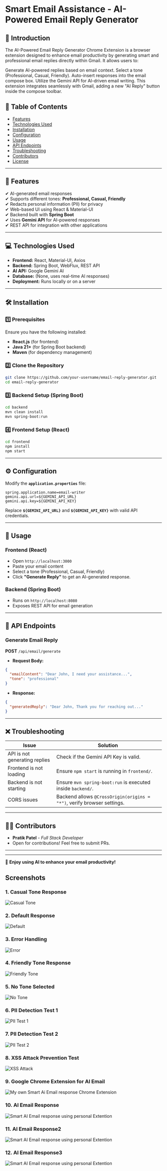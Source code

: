
# Smart Email Assistance - AI-Powered Email Reply Generator


## 📧 Introduction
The AI-Powered Email Reply Generator Chrome Extension is a browser extension designed to enhance email productivity by generating smart and professional email replies directly within Gmail. It allows users to:

Generate AI-powered replies based on email context.
Select a tone (Professional, Casual, Friendly).
Auto-insert responses into the email compose box.
Utilize the Gemini API for AI-driven email writing.
This extension integrates seamlessly with Gmail, adding a new "AI Reply" button inside the compose toolbar.

## 📜 Table of Contents
- [Features](#-features)
- [Technologies Used](#-technologies-used)
- [Installation](#-installation)
- [Configuration](#-configuration)
- [Usage](#-usage)
- [API Endpoints](#-api-endpoints)
- [Troubleshooting](#-troubleshooting)
- [Contributors](#-contributors)
- [License](#-license)

---

## 🌟 Features
✔ AI-generated email responses  
✔ Supports different tones: **Professional, Casual, Friendly**  
✔ Redacts personal information (PII) for privacy  
✔ Web-based UI using React & Material-UI  
✔ Backend built with **Spring Boot**  
✔ Uses **Gemini API** for AI-powered responses  
✔ REST API for integration with other applications  

---

## 💻 Technologies Used
- **Frontend:** React, Material-UI, Axios
- **Backend:** Spring Boot, WebFlux, REST API
- **AI API:** Google Gemini AI
- **Database:** (None, uses real-time AI responses)
- **Deployment:** Runs locally or on a server

---

## 🛠 Installation

### 1️⃣ Prerequisites
Ensure you have the following installed:
- **React.js** (for frontend)
- **Java 21+** (for Spring Boot backend)
- **Maven** (for dependency management)

### 2️⃣ Clone the Repository
```sh
git clone https://github.com/your-username/email-reply-generator.git
cd email-reply-generator
```

### 3️⃣ Backend Setup (Spring Boot)
```sh
cd backend
mvn clean install
mvn spring-boot:run
```

### 4️⃣ Frontend Setup (React)
```sh
cd frontend
npm install
npm start
```

---

## ⚙ Configuration
Modify the **`application.properties`** file:
```properties
spring.application.name=email-writer
gemini.api.url=${GEMINI_API_URL}
gemini.api.key=${GEMINI_API_KEY}
```
Replace **`${GEMINI_API_URL}`** and **`${GEMINI_API_KEY}`** with valid API credentials.

---

## 🚀 Usage

### **Frontend (React)**
- Open `http://localhost:3000`
- Paste your email content
- Select a tone (Professional, Casual, Friendly)
- Click **"Generate Reply"** to get an AI-generated response.

### **Backend (Spring Boot)**
- Runs on `http://localhost:8080`
- Exposes REST API for email generation

---

## 🔗 API Endpoints

### **Generate Email Reply**
**POST** `/api/email/generate`
- **Request Body:**
```json
{
  "emailContent": "Dear John, I need your assistance...",
  "tone": "professional"
}
```
- **Response:**
```json
{
  "generatedReply": "Dear John, Thank you for reaching out..."
}
```

---

## ❌ Troubleshooting
| Issue | Solution |
|--------|---------|
| API is not generating replies | Check if the Gemini API Key is valid. |
| Frontend is not loading | Ensure `npm start` is running in `frontend/`. |
| Backend is not starting | Ensure `mvn spring-boot:run` is executed inside `backend/`. |
| CORS issues | Backend allows `@CrossOrigin(origins = "*")`, verify browser settings. |

---

## 👨‍💻 Contributors
- **Pratik Patel** - _Full Stack Developer_
- Open for contributions! Feel free to submit PRs.

---


---

🚀 **Enjoy using AI to enhance your email productivity!**


## Screenshots

### 1. Casual Tone Response
![Casual Tone](casualTone.png)

### 2. Default Response
![Default](default.png)

### 3. Error Handling
![Error](error1.png)

### 4. Friendly Tone Response
![Friendly Tone](friendlyTone.png)

### 5. No Tone Selected
![No Tone](noTone.png)

### 6. PII Detection Test 1
![PII Test 1](PII1.png)

### 7. PII Detection Test 2
![PII Test 2](PII2.png)

### 8. XSS Attack Prevention Test
![XSS Attack](XSS_Attack.png)

### 9. Google Chrome Extension for AI Email
![My own Smart Ai Email response Chrome Extension](ChromeExtention.png)


### 10. AI Email Response
![Smart AI Email response using personal Extention](AIemailResponse1.png)

### 11. AI Email Response2
![Smart AI Email response using personal Extention](AIemailResponse2.png)

### 12. AI Email Response3
![Smart AI Email response using personal Extention](AIemailResponse3.png)


